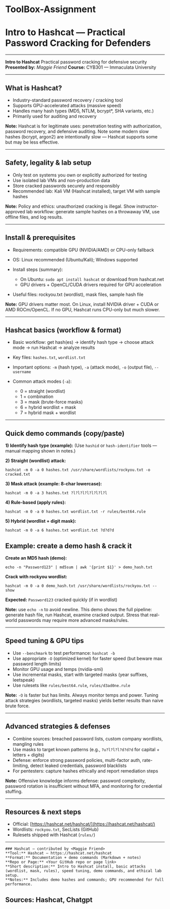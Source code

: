 # ToolBox-Assignment


# Intro to Hashcat — Practical Password Cracking for Defenders

---


**Intro to Hashcat**
Practical password cracking for defensive security
**Presented by:** *Maggie Friend*
**Course:** CYB301 — Immaculata University

---

## What is Hashcat?

* Industry-standard password recovery / cracking tool
* Supports GPU-accelerated attacks (massive speed)
* Handles many hash types (MD5, NTLM, bcrypt\*, SHA variants, etc.)
* Primarily used for auditing and recovery

**Note:**
Hashcat is for legitimate uses: penetration testing with authorization, password recovery, and defensive auditing. Note some modern slow hashes (bcrypt, argon2) are intentionally slow — Hashcat supports some but may be less effective.

---

## Safety, legality & lab setup

* Only test on systems you own or explicitly authorized for testing
* Use isolated lab VMs and non-production data
* Store cracked passwords securely and responsibly
* Recommended lab: Kali VM (Hashcat installed), target VM with sample hashes

**Note:**
Policy and ethics: unauthorized cracking is illegal. Show instructor-approved lab workflow: generate sample hashes on a throwaway VM, use offline files, and log results.

---

## Install & prerequisites

* Requirements: compatible GPU (NVIDIA/AMD) or CPU-only fallback
* OS: Linux recommended (Ubuntu/Kali); Windows supported
* Install steps (summary):

  * On Ubuntu: `sudo apt install hashcat` or download from hashcat.net
  * GPU drivers + OpenCL/CUDA drivers required for GPU acceleration
* Useful files: rockyou.txt (wordlist), mask files, sample hash file

**Note:**
GPU drivers matter most. On Linux, install NVIDIA driver + CUDA or AMD ROCm/OpenCL. If no GPU, Hashcat runs CPU-only but much slower.

---

## Hashcat basics (workflow & format)

* Basic workflow: get hash(es) → identify hash type → choose attack mode → run Hashcat → analyze results
* Key files: `hashes.txt`, `wordlist.txt`
* Important options: `-m` (hash type), `-a` (attack mode), `-o` (output file), `--username`
* Common attack modes (`-a`):

  * 0 = straight (wordlist)
  * 1 = combination
  * 3 = mask (brute-force masks)
  * 6 = hybrid wordlist + mask
  * 7 = hybrid mask + wordlist


---

## Quick demo commands (copy/paste)

**1) Identify hash type (example):**
(Use `hashid` or `hash-identifier` tools — manual mapping shown in notes.)

**2) Straight (wordlist) attack:**

```
hashcat -m 0 -a 0 hashes.txt /usr/share/wordlists/rockyou.txt -o cracked.txt
```

**3) Mask attack (example: 8-char lowercase):**

```
hashcat -m 0 -a 3 hashes.txt ?l?l?l?l?l?l?l?l
```

**4) Rule-based (apply rules):**

```
hashcat -m 0 -a 0 hashes.txt wordlist.txt -r rules/best64.rule
```

**5) Hybrid (wordlist + digit mask):**

```
hashcat -m 0 -a 6 hashes.txt wordlist.txt ?d?d?d
```



## Example: create a demo hash & crack it

**Create an MD5 hash (demo):**

```
echo -n "Password123" | md5sum | awk '{print $1}' > demo_hash.txt
```

**Crack with rockyou wordlist:**

```
hashcat -m 0 -a 0 demo_hash.txt /usr/share/wordlists/rockyou.txt --show
```

**Expected:** `Password123` cracked quickly (if in wordlist)

**Note:**
use `echo -n` to avoid newline. This demo shows the full pipeline: generate hash file, run Hashcat, examine cracked output. Stress that real-world passwords may require more advanced masks/rules.

---

## Speed tuning & GPU tips

* Use `--benchmark` to test performance: `hashcat -b`
* Use appropriate `-O` (optimized kernel) for faster speed (but beware max password length limits)
* Monitor GPU usage and temps (nvidia-smi)
* Use incremental masks, start with targeted masks (year suffixes, leetspeak)
* Use rulesets like `rules/best64.rule`, `rules/d3ad0ne.rule`

**Note:**
`-O` is faster but has limits. Always monitor temps and power. Tuning attack strategies (wordlists, targeted masks) yields better results than naive brute force.

---

## Advanced strategies & defenses

* Combine sources: breached password lists, custom company wordlists, mangling rules
* Use masks to target known patterns (e.g., `?u?l?l?l?d?d?d` for capital + letters + digits)
* Defense: enforce strong password policies, multi-factor auth, rate-limiting, detect leaked credentials, password blacklists
* For pentesters: capture hashes ethically and report remediation steps

**Note:**
Offensive knowledge informs defense: password complexity, password rotation is insufficient without MFA, and monitoring for credential stuffing.

---

## Resources & next steps

* Official: [https://hashcat.net/hashcat/](https://hashcat.net/hashcat/)
* Wordlists: `rockyou.txt`, SecLists (GitHub)
* Rulesets shipped with Hashcat (`rules/`)


---

```
### Hashcat — contributed by <Maggie Friend>
**Tool:** Hashcat — https://hashcat.net/hashcat  
**Format:** Documentation + demo commands (Markdown + notes)  
**Repo or Page:** <Your GitHub repo or page link>  
**Short description:** Intro to Hashcat install, basic attacks (wordlist, mask, rules), speed tuning, demo commands, and ethical lab setup.
**Notes:** Includes demo hashes and commands; GPU recommended for full performance.
```
Sources: Hashcat, Chatgpt
---

